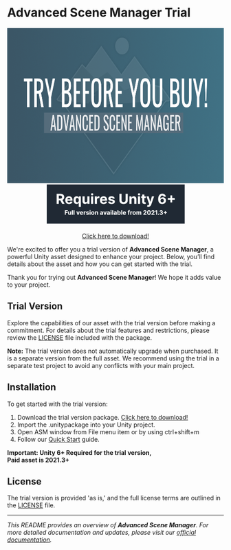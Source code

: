 # Advanced Scene Manager Trial


<p align="center">
  <img src="/trial/Trial.png" width="640" height="360" /><br />
  <img src="/trial/git_trial_reqwebp.webp" width="321" height="91" /><br />
  <br />
  <a href="/trial/Advanced Scene Manager Trial.unitypackage">Click here to download!</a>
</p>



We're excited to offer you a trial version of **Advanced Scene Manager**, a powerful Unity asset designed to enhance your project. Below, you’ll find details about the asset and how you can get started with the trial.

Thank you for trying out **Advanced Scene Manager**! We hope it adds value to your project.

## Trial Version

Explore the capabilities of our asset with the trial version before making a commitment. For details about the trial features and restrictions, please review the [LICENSE](./LICENSE.md) file included with the package.

**Note:** The trial version does not automatically upgrade when purchased. It is a separate version from the full asset. We recommend using the trial in a separate test project to avoid any conflicts with your main project.

## Installation

To get started with the trial version:

1. Download the trial version package. [Click here to download!](/trial/Advanced%20Scene%20Manager%20Trial.unitypackage)
2. Import the .unitypackage into your Unity project.
3. Open ASM window from File menu item or by using ctrl+shift+m
4. Follow our [Quick Start](https://github.com/Lazy-Solutions/AdvancedSceneManager/blob/main/docs/guides/Quick%20start.md) guide.

**Important: Unity 6+ Required for the trial version,** <br />
**Paid asset is 2021.3+**

## License

The trial version is provided 'as is,' and the full license terms are outlined in the [LICENSE](./LICENSE) file.

---

*This README provides an overview of **Advanced Scene Manager**. For more detailed documentation and updates, please visit our [official documentation](/).*
